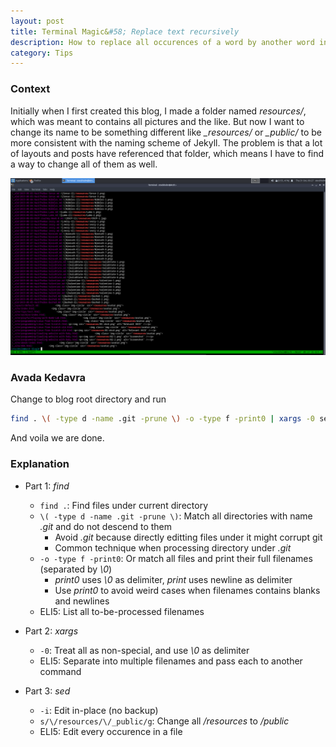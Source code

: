 ```yaml
---
layout: post
title: Terminal Magic&#58; Replace text recursively
description: How to replace all occurences of a word by another word in all files inside multiple directories
category: Tips
---
```


### Context

Initially when I first created this blog, I made a folder named *resources/*, which was meant to contains all pictures and the like.
But now I want to change its name to be something different like *_resources/* or *_public/* to be more consistent with the naming scheme of Jekyll.
The problem is that a lot of layouts and posts have referenced that folder, which means I have to find a way to change all of them as well.

![Screenshot](/resources/04-1.png)

### Avada Kedavra

Change to blog root directory and run
```bash
find . \( -type d -name .git -prune \) -o -type f -print0 | xargs -0 sed -i 's/\/resources/\/_public/g'
```

And voila we are done.

### Explanation

- Part 1: *find*
    + `find .`: Find files under current directory
    + `\( -type d -name .git -prune \)`: Match all directories with name *.git* and do not descend to them
        * Avoid *.git* because directly editting files under it might corrupt git
        * Common technique when processing directory under *.git*
    + `-o -type f -print0`:  Or match all files and print their full filenames (separated by *\0*)
        * *print0* uses *\0* as delimiter, *print* uses newline as delimiter
        * Use *print0* to avoid weird cases when filenames contains blanks and newlines
    + ELI5: List all to-be-processed filenames

- Part 2: *xargs*
    + `-0`: Treat all as non-special, and use *\0* as delimiter
    + ELI5: Separate into multiple filenames and pass each to another command

- Part 3: *sed*
    + `-i`: Edit in-place (no backup)
    + `s/\/resources/\/_public/g`: Change all */resources* to */public*
    + ELI5: Edit every occurence in a file

